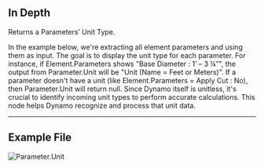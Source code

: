 ## In Depth

Returns a Parameters’ Unit Type.  

In the example below, we're extracting all element parameters and using them as input. The goal is to display the unit type for each parameter.
For instance, if Element.Parameters shows "Base Diameter : 1’ – 3 ¼”", the output from Parameter.Unit will be "Unit (Name = Feet or Meters)".
If a parameter doesn't have a unit (like Element.Parameters = Apply Cut : No), then Parameter.Unit will return null.
Since Dynamo itself is unitless, it's crucial to identify incoming unit types to perform accurate calculations. This node helps Dynamo recognize and process that unit data.

___
## Example File

![Parameter.Unit](./Revit.Elements.Parameter.Unit_img.jpg)